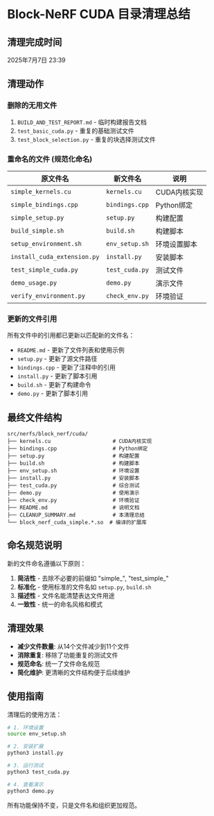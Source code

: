 # Block-NeRF CUDA 目录清理总结

## 清理完成时间
2025年7月7日 23:39

## 清理动作

### 删除的无用文件
1. `BUILD_AND_TEST_REPORT.md` - 临时构建报告文档
2. `test_basic_cuda.py` - 重复的基础测试文件
3. `test_block_selection.py` - 重复的块选择测试文件

### 重命名的文件 (规范化命名)

| 原文件名 | 新文件名 | 说明 |
|---------|---------|------|
| `simple_kernels.cu` | `kernels.cu` | CUDA内核实现 |
| `simple_bindings.cpp` | `bindings.cpp` | Python绑定 |
| `simple_setup.py` | `setup.py` | 构建配置 |
| `build_simple.sh` | `build.sh` | 构建脚本 |
| `setup_environment.sh` | `env_setup.sh` | 环境设置脚本 |
| `install_cuda_extension.py` | `install.py` | 安装脚本 |
| `test_simple_cuda.py` | `test_cuda.py` | 测试文件 |
| `demo_usage.py` | `demo.py` | 演示文件 |
| `verify_environment.py` | `check_env.py` | 环境验证 |

### 更新的文件引用
所有文件中的引用都已更新以匹配新的文件名：
- `README.md` - 更新了文件列表和使用示例
- `setup.py` - 更新了源文件路径
- `bindings.cpp` - 更新了注释中的引用
- `install.py` - 更新了脚本引用
- `build.sh` - 更新了构建命令
- `demo.py` - 更新了脚本引用

## 最终文件结构

```
src/nerfs/block_nerf/cuda/
├── kernels.cu                    # CUDA内核实现
├── bindings.cpp                  # Python绑定
├── setup.py                      # 构建配置
├── build.sh                      # 构建脚本
├── env_setup.sh                  # 环境设置
├── install.py                    # 安装脚本
├── test_cuda.py                  # 综合测试
├── demo.py                       # 使用演示
├── check_env.py                  # 环境验证
├── README.md                     # 说明文档
├── CLEANUP_SUMMARY.md            # 本清理总结
└── block_nerf_cuda_simple.*.so  # 编译的扩展库
```

## 命名规范说明

新的文件命名遵循以下原则：
1. **简洁性** - 去除不必要的前缀如 "simple_", "test_simple_"
2. **标准化** - 使用标准的文件名如 `setup.py`, `build.sh`
3. **描述性** - 文件名能清楚表达文件用途
4. **一致性** - 统一的命名风格和模式

## 清理效果

- **减少文件数量**: 从14个文件减少到11个文件
- **消除重复**: 移除了功能重复的测试文件
- **规范命名**: 统一了文件命名规范
- **简化维护**: 更清晰的文件结构便于后续维护

## 使用指南

清理后的使用方法：

```bash
# 1. 环境设置
source env_setup.sh

# 2. 安装扩展
python3 install.py

# 3. 运行测试
python3 test_cuda.py

# 4. 查看演示
python3 demo.py
```

所有功能保持不变，只是文件名和组织更加规范。
